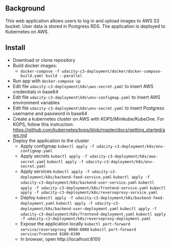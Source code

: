 ## Background
This web application allows users to log in and upload images to AWS S3 bucket.  User data is stored in Postgress RDS.  The application is deployed to Kubernetes on AWS.

## Install
- Download or clone repository
- Build docker images:
  - `docker-compose -f udacity-c3-deployment/docker/docker-compose-build.yaml build --parallel`
- Run app with `docker-compose up`
- Edit file `udacity-c3-deployment\k8s\aws-secret.yaml` to insert AWS credentials in base64
- Edit file `udacity-c3-deployment\k8s\env-configmap.yaml` to insert AWS environment variables
- Edit file `udacity-c3-deployment\k8s\env-secret.yaml` to insert Postgress username and password in base64
- Create a kubernetes cluster on AWS with KOPS/Minikube/KubeOne.  For KOPS, follow this instruction: https://github.com/kubernetes/kops/blob/master/docs/getting_started/aws.md
- Deploy the application to the cluster
  - Apply configmap
    `kubectl apply -f udacity-c3-deployment/k8s/env-configmap.yaml`
  - Apply secrets
    `kubectl apply -f udacity-c3-deployment/k8s/aws-secret.yaml`
    `kubectl apply -f udacity-c3-deployment/k8s/env-secret.yaml`
  - Apply services
    `kubectl apply -f udacity-c3-deployment/k8s/backend-feed-service.yaml`
    `kubectl apply -f udacity-c3-deployment/k8s/backend-user-service.yaml`
    `kubectl apply -f udacity-c3-deployment/k8s/frontend-service.yaml`
    `kubectl apply -f udacity-c3-deployment/k8s/reverseproxy-service.yaml`
  - Deploy
    `kubectl apply -f udacity-c3-deployment/k8s/backend-feed-deployment.yaml`
    `kubectl apply -f udacity-c3-deployment/k8s/backend-user-deployment.yaml`
    `kubectl apply -f udacity-c3-deployment/k8s/frontend-deployment.yaml`
    `kubectl apply -f udacity-c3-deployment/k8s/reverseproxy-deployment.yaml`
  - Expose the application locally
		`kubectl port-forward service/reverseproxy 8080:8080`
		`kubectl port-forward service/frontend 8100:8100`
  - In browser, open http://localhost:8100